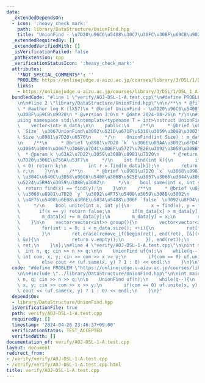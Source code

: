 ```yaml
---
data:
  _extendedDependsOn:
  - icon: ':heavy_check_mark:'
    path: library/DataStructure/UnionFind.hpp
    title: "UnionFind - \u7D20\u96C6\u5408\u30C7\u30FC\u30BF\u69CB\u9020"
  _extendedRequiredBy: []
  _extendedVerifiedWith: []
  _isVerificationFailed: false
  _pathExtension: cpp
  _verificationStatusIcon: ':heavy_check_mark:'
  attributes:
    '*NOT_SPECIAL_COMMENTS*': ''
    PROBLEM: https://onlinejudge.u-aizu.ac.jp/courses/library/3/DSL/1/DSL_1_A
    links:
    - https://onlinejudge.u-aizu.ac.jp/courses/library/3/DSL/1/DSL_1_A
  bundledCode: "#line 1 \"verify/AOJ-DSL-1-A.test.cpp\"\n#define PROBLEM \"https://onlinejudge.u-aizu.ac.jp/courses/library/3/DSL/1/DSL_1_A\"\
    \n\n#line 2 \"library/DataStructure/UnionFind.hpp\"\n\n/**\n * @file UnionFind.hpp\n\
    \ * @author log K (lX57)\n * @brief UnionFind - \u7D20\u96C6\u5408\u30C7\u30FC\
    \u30BF\u69CB\u9020\n * @version 3.0\n * @date 2024-04-26\n */\n\n#include <bits/stdc++.h>\n\
    using namespace std;\n\ntemplate<typename T = int>\nstruct UnionFind{\n    private:\n\
    \    vector<int> m_data;\n\n    public:\n    /**\n     * @brief \u8981\u7D20\u6570\
    \ `Size` \u3067UnionFind\u3092\u521D\u671F\u5316\u3059\u308B\u3002\n     * @param\
    \ Size \u8981\u7D20\u6570\n     */\n    UnionFind(int Size) : m_data(Size, -1){}\n\
    \n    /**\n     * @brief \u8981\u7D20 `k` \u306E\u89AA\u3092\u8FD4\u3059\u3002\
    \u3064\u3044\u3067\u306B\u7D4C\u8DEF\u5727\u7E2E\u3092\u3059\u308B\u3002\n   \
    \  * @param k \u63A2\u7D22\u3059\u308B\u8981\u7D20\n     * @return int \u89AA\u8981\
    \u7D20\u306E\u756A\u53F7\n     */\n    int find(int k){\n        if(m_data[k]\
    \ < 0) return k;\n        int r = find(m_data[k]);\n        return m_data[k] =\
    \ r;\n    }\n\n    /**\n     * @brief \u8981\u7D20 `x` \u3068\u8981\u7D20 `y`\
    \ \u304C\u540C\u3058\u96C6\u5408\u306B\u5C5E\u3057\u3066\u3044\u308B\u304B\u3092\
    \u5224\u5B9A\u3059\u308B\u3002\n     */\n    bool same(int x, int y){\n      \
    \  return find(x) == find(y);\n    }\n\n    /**\n     * @brief \u8981\u7D20 `x`\
    \ \u3068\u8981\u7D20 `y` \u3092\u4F75\u5408\u3059\u308B\u3002\n     * @return\
    \ \u4F75\u5408\u6E08\u306E\u5834\u5408\u306F `false` \u3092\u8FD4\u3059\u3002\n\
    \     */\n    bool unite(int x, int y){\n        x = find(x), y = find(y);\n \
    \       if(x == y) return false;\n        if(m_data[x] > m_data[y]) swap(x, y);\n\
    \        m_data[x] += m_data[y];\n        m_data[y] = x;\n        return true;\n\
    \    }\n\n    vector<vector<int>> group(){\n        vector<vector<int>> ret(m_data.size());\n\
    \        for(int i = 0; i < m_data.size(); ++i){\n            ret[find(i)].emplace_back(i);\n\
    \        }\n        ret.erase(remove_if(begin(ret), end(ret), [&](vector<int>\
    \ &v){\n            return v.empty();\n        }), end(ret));\n        return\
    \ ret;\n    }\n};\n#line 4 \"verify/AOJ-DSL-1-A.test.cpp\"\n\nint main(){\n  \
    \  int n, q; cin >> n >> q;\n\n    UnionFind uf(n);\n    while(q--){\n       \
    \ int com, x, y; cin >> com >> x >> y;\n        if(com == 0) uf.unite(x, y);\n\
    \        else cout << (uf.same(x, y) ? 1 : 0) << endl;\n    }\n}\n"
  code: "#define PROBLEM \"https://onlinejudge.u-aizu.ac.jp/courses/library/3/DSL/1/DSL_1_A\"\
    \n\n#include \"../library/DataStructure/UnionFind.hpp\"\n\nint main(){\n    int\
    \ n, q; cin >> n >> q;\n\n    UnionFind uf(n);\n    while(q--){\n        int com,\
    \ x, y; cin >> com >> x >> y;\n        if(com == 0) uf.unite(x, y);\n        else\
    \ cout << (uf.same(x, y) ? 1 : 0) << endl;\n    }\n}"
  dependsOn:
  - library/DataStructure/UnionFind.hpp
  isVerificationFile: true
  path: verify/AOJ-DSL-1-A.test.cpp
  requiredBy: []
  timestamp: '2024-04-26 23:46:37+09:00'
  verificationStatus: TEST_ACCEPTED
  verifiedWith: []
documentation_of: verify/AOJ-DSL-1-A.test.cpp
layout: document
redirect_from:
- /verify/verify/AOJ-DSL-1-A.test.cpp
- /verify/verify/AOJ-DSL-1-A.test.cpp.html
title: verify/AOJ-DSL-1-A.test.cpp
---
```

